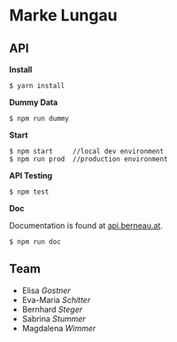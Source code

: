 # Marke Lungau

## API

**Install**
```
$ yarn install
```

**Dummy Data**
```
$ npm run dummy
```

**Start**
```
$ npm start     //local dev environment
$ npm run prod  //production environment
```

**API Testing**
```
$ npm test
```

**Doc**

Documentation is found at [api.berneau.at](http://api.berneau.at).
```
$ npm run doc
```


## Team
* Elisa *Gostner*
* Eva-Maria *Schitter*
* Bernhard *Steger*
* Sabrina *Stummer*
* Magdalena *Wimmer*
